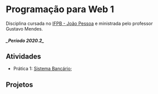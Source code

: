 # Programação para Web 1
Disciplina cursada no [IFPB - João Pessoa](https://www.ifpb.edu.br/joaopessoa) e ministrada pelo professor Gustavo Mendes.
<h5> _Período 2020.2_ </h5>

## Atividades
* Prática 1: [Sistema Bancário](./p1-banco-node);

## Projetos
